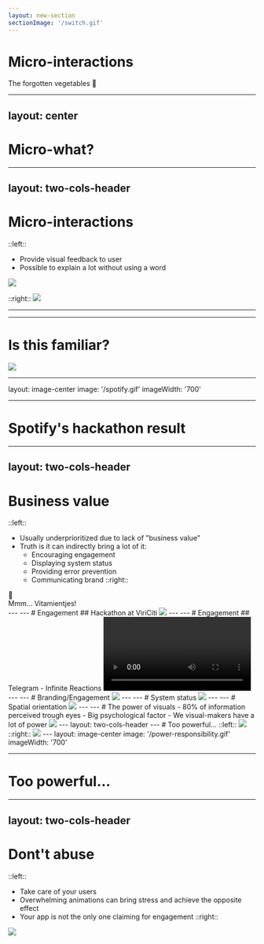 ```yaml
---
layout: new-section
sectionImage: '/switch.gif'
---
```


# Micro-interactions
The forgotten vegetables 🥦

---
layout: center
---

# Micro-what?

---
layout: two-cols-header
---

# Micro-interactions

::left::
- Provide visual feedback to user
- Possible to explain a lot without using a word

<img class="mt-15 mr-10 w-100" src="/snoozing-alarm.gif" />

::right::
<img class="ml-15 w-80" src="/microinteraction-flow.png" />

---
---
# Is this familiar?

<img class="mt-20 mx-auto w-50" src="/spotify-heart.gif" />


---
layout: image-center
image: '/spotify.gif'
imageWidth: '700'

---
# Spotify's hackathon result

---
layout: two-cols-header
---
# Business value
::left::
- Usually underprioritized due to lack of "business value"
- Truth is it can indirectly bring a lot of it:
    - Encouraging engagement
    - Displaying system status
    - Providing error prevention
    - Communicating brand
::right::
<div class="mt-50 ml-40">
    <div class="ml-1 text-9xl">🥦</div>
    <div class="mt-2 text-base italic color-lime-800 opacity-50">Mmm... Vitamientjes!</div>
</div>
---
---
# Engagement 
## Hackathon at ViriCiti

<img class="w-180 mx-auto mt-10" src="/viriciti-trash-can.gif"/>
---
---
# Engagement 
## Telegram - Infinite Reactions

<video class="w-90 mx-auto mt-10" autoplay controls>
  <source src="/telegram-infinite-reactions.mp4" type="video/mp4">
</video>
---
---
# Branding/Engagement

<img class="w-170 mx-auto mt-10" src="/asana-unicorn.gif"/>
---
---
# System status 

<img class="w-100 mx-auto mt-10" src="/submit-button.gif"/>
---
---
# Spatial orientation

<img class="w-140 mx-auto mt-10" src="/spatial-orientation.gif"/>
---
---
# The power of visuals
- 80% of information perceived trough eyes
- Big psychological factor
- We visual-makers have a lot of power

<img class="w-90 mx-auto mt-40 ml-115" src="/dynamic-island.gif"/>
---
layout: two-cols-header
---
# Too powerful...
::left::
<img class="mt-10 w-80" src="/tinder-swipe.gif"/>
::right::
<img class="mt-10 w-120" src="/dopamine-reward-loop.png"/>
---
layout: image-center
image: '/power-responsibility.gif'
imageWidth: '700'

---
# Too powerful...
---
layout: two-cols-header
---
# Dont't abuse
::left::
- Take care of your users
- Overwhelming animations can bring stress and achieve the opposite effect
- Your app is not the only one claiming for engagement
::right::
<img class="mt-10 ml-10 w-90" src="/epileptic-simpsons.gif"/>